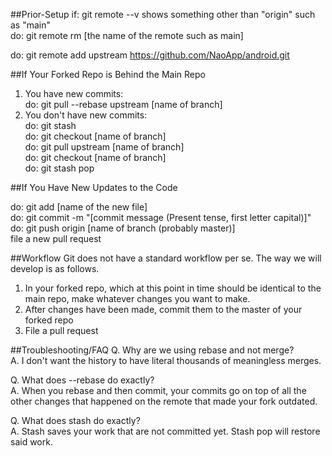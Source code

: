 ##Prior-Setup
if: git remote --v shows something other than "origin" such as "main"  
   do: git remote rm [the name of the remote such as main]  

do: git remote add upstream https://github.com/NaoApp/android.git

##If Your Forked Repo is Behind the Main Repo

1. You have new commits:  
do: git pull --rebase upstream [name of branch]  
2. You don't have new commits:  
do: git stash  
do: git checkout [name of branch]  
do: git pull upstream [name of branch]    
do: git checkout [name of branch]  
do: git stash pop  

##If You Have New Updates to the Code

do: git add [name of the new file]  
do: git commit -m "[commit message (Present tense, first letter capital)]"  
do: git push origin [name of branch (probably master)]  
file a new pull request  

##Workflow
Git does not have a standard workflow per se.
The way we will develop is as follows.

1. In your forked repo, which at this point in time should be identical to the main repo, make whatever changes you want to make.
2. After changes have been made, commit them to the master of your forked repo
3. File a pull request

##Troubleshooting/FAQ
Q. Why are we using rebase and not merge?  
A. I don't want the history to have literal thousands of meaningless merges.  

Q. What does --rebase do exactly?  
A. When you rebase and then commit, your commits go on top of all the other changes that happened on the remote that made your fork outdated.  

Q. What does stash do exactly?  
A. Stash saves your work that are not committed yet. Stash pop will restore said work.  